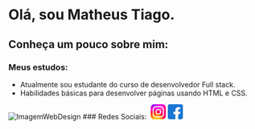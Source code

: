 # Olá, sou Matheus Tiago.
## Conheça um pouco sobre mim:
### Meus estudos:
- Atualmente sou estudante do curso de desenvolvedor Full stack.
- Habilidades básicas para desenvolver páginas usando HTML e CSS.
<img src="https://highsales.digital/images/blog/o-que-e-web-design.jpg" alt="ImagemWebDesign" height="250px">
### Redes Sociais:

<img>
<a href="#"><img src="Instagram-Icon.png" alt="imagem" height="30px" ></a>
<a href="#"><img src="facebook.png" height="30px" alt="facebook" ></a>

